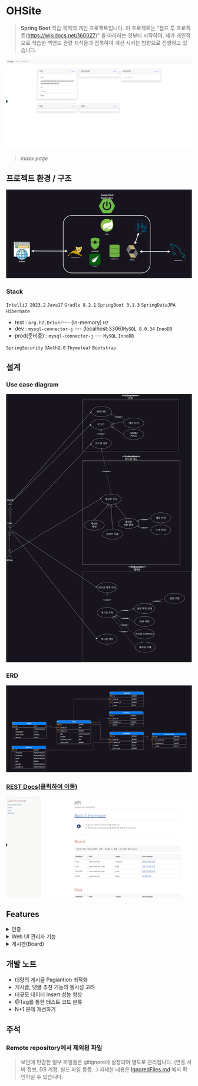 # OHSite

> **Spring Boot** 학습 목적의 개인 프로젝트입니다.
> 이 프로젝트는 "점프 투 프로젝트(https://wikidocs.net/160027)" 을 따라하는 것부터 시작하여, 제가 개인적으로 학습한 백엔드 관련 지식들과 접목하여 개선 시키는 방향으로 진행하고 있습니다.

![indexPage.png](documents%2Fimages%2FindexPage.png)

> _index page_

## 프로젝트 환경 / 구조

![architecture_brief.png](documents%2Fimages%2Farchitecture_brief.png)

### Stack

`IntelliJ 2023.2` `Java17` `Gradle 8.2.1` `SpringBoot 3.1.3` `SpringDataJPA` `Hibernate`

* test : `org.h2.Driver`--- (in-memory) `H2`
* dev : `mysql-connector-j` --- (localhost:3306)`MySQL 8.0.34` `InnoDB`
* prod(준비중) : `mysql-connector-j` --- `MySQL` `InnoDB`

`SpringSecurity` `OAuth2.0`
`Thymeleaf` `Bootstrap`

## 설계

### Use case diagram

![UsecaseDiagram_overall.png](documents%2Fimages%2FUsecaseDiagram_overall.png)

### ERD

![ERD.png](documents%2Fimages%2FERD.png)

### [REST Docs(클릭하여 이동)](https://www.ohs.kr/docs/index.html)

![restdocs_intro.png](documents%2Fimages%2Frestdocs_intro.png)

## Features

<details>
  <summary>인증</summary>
사용자는 비밀번호를 입력하여 서버에 직접 계정을 생성하거나, 카카오 계정으로 인증할 수 있습니다.
</details>

<details>  
  <summary>Web UI 관리자 기능 </summary>

[상세 페이지](documents%2Fadmin%2Fintroduction.md)

어드민은 브라우저를 통해 인증하여 서버를 관리할 수 있습니다.

</details>

<details>
  <summary>게시판(Board)</summary>

</details>

## 개발 노트

* 대량의 게시글 Pagiantion 최적화
* 게시글, 댓글 추천 기능의 동시성 고려
* 대규모 데이터 Insert 성능 향상
* @Tag를 통한 테스트 코드 분류
* N+1 문제 개선하기

## 주석

### Remote repository에서 제외된 파일

> 보안에 민감한 일부 파일들은 gitignore에 설정되어 별도로 관리됩니다.
> (연동 서버 정보, DB 계정, 빌드 파일 등등...)
> 자세한 내용은 [IgnoredFiles.md](documents%2FIgnoredFiles.md) 에서 확인하실 수 있습니다.
